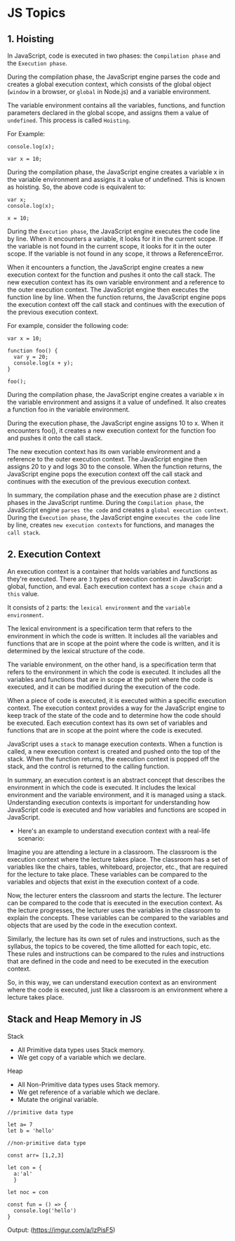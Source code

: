 # JS Topics 

## 1. Hoisting

In JavaScript, code is executed in two phases: the `Compilation phase` and the `Execution phase`.

During the compilation phase, the JavaScript engine parses the code and creates a global execution context, which consists of the global object (`window` in a browser, or `global` in Node.js) and a variable environment. 

The variable environment contains all the variables, functions, and function parameters declared in the global scope, and assigns them a value of `undefined`. This process is called `Hoisting`.

For Example: 
```
console.log(x);

var x = 10;
```
During the compilation phase, the JavaScript engine creates a variable x in the variable environment and assigns it a value of undefined. This is known as hoisting. So, the above code is equivalent to:

```
var x;
console.log(x);

x = 10;
```

During the `Execution phase`, the JavaScript engine executes the code line by line.
When it encounters a variable, it looks for it in the current scope. 
If the variable is not found in the current scope, it looks for it in the outer scope. 
If the variable is not found in any scope, it throws a ReferenceError.

When it encounters a function, the JavaScript engine creates a new execution context for the function and pushes it onto the call stack. 
The new execution context has its own variable environment and a reference to the outer execution context. 
The JavaScript engine then executes the function line by line. 
When the function returns, the JavaScript engine pops the execution context off the call stack and continues with the execution of the previous execution context.

For example, consider the following code:

```
var x = 10;

function foo() {
  var y = 20;
  console.log(x + y);
}

foo();
```

During the compilation phase, the JavaScript engine creates a variable x in the variable environment and assigns it a value of undefined. 
It also creates a function foo in the variable environment.

During the execution phase, the JavaScript engine assigns 10 to x.
When it encounters foo(), it creates a new execution context for the function foo and pushes it onto the call stack.

The new execution context has its own variable environment and a reference to the outer execution context. 
The JavaScript engine then assigns 20 to y and logs 30 to the console. 
When the function returns, the JavaScript engine pops the execution context off the call stack and continues with the execution of the previous execution context.

In summary, the compilation phase and the execution phase are `2` distinct phases in the JavaScript runtime. 
During the `Compilation phase`, the JavaScript engine `parses the code` and creates a `global execution context`.
During the `Execution phase`, the JavaScript engine `executes the code` line by line, creates `new execution contexts` for functions, and manages the `call stack`.


## 2. Execution Context

An execution context is a container that holds variables and functions as they're executed. 
There are `3` types of execution context in JavaScript: global, function, and eval. 
Each execution context has a `scope chain` and a `this` value.

It consists of `2` parts: the `lexical environment` and the `variable environment`.

The lexical environment is a specification term that refers to the environment in which the code is written. It includes all the variables and functions that are in scope at the point where the code is written, and it is determined by the lexical structure of the code.

The variable environment, on the other hand, is a specification term that refers to the environment in which the code is executed. It includes all the variables and functions that are in scope at the point where the code is executed, and it can be modified during the execution of the code.

When a piece of code is executed, it is executed within a specific execution context. The execution context provides a way for the JavaScript engine to keep track of the state of the code and to determine how the code should be executed. Each execution context has its own set of variables and functions that are in scope at the point where the code is executed.

JavaScript uses a `stack` to manage execution contexts. When a function is called, a new execution context is created and pushed onto the top of the stack. When the function returns, the execution context is popped off the stack, and the control is returned to the calling function.

In summary, an execution context is an abstract concept that describes the environment in which the code is executed. It includes the lexical environment and the variable environment, and it is managed using a stack. Understanding execution contexts is important for understanding how JavaScript code is executed and how variables and functions are scoped in JavaScript.

* Here's an example to understand execution context with a real-life scenario:

Imagine you are attending a lecture in a classroom. The classroom is the execution context where the lecture takes place. The classroom has a set of variables like the chairs, tables, whiteboard, projector, etc., that are required for the lecture to take place. These variables can be compared to the variables and objects that exist in the execution context of a code.

Now, the lecturer enters the classroom and starts the lecture. The lecturer can be compared to the code that is executed in the execution context. As the lecture progresses, the lecturer uses the variables in the classroom to explain the concepts. These variables can be compared to the variables and objects that are used by the code in the execution context.

Similarly, the lecture has its own set of rules and instructions, such as the syllabus, the topics to be covered, the time allotted for each topic, etc. These rules and instructions can be compared to the rules and instructions that are defined in the code and need to be executed in the execution context.

So, in this way, we can understand execution context as an environment where the code is executed, just like a classroom is an environment where a lecture takes place.


## Stack and Heap Memory in JS

Stack
- All Primitive data types uses Stack memory. 
- We get copy of a variable which we declare.

Heap
- All Non-Primitive data types uses Stack memory. 
- We get reference of a variable which we declare.
- Mutate the original variable.

```
//primitive data type

let a= 7
let b = 'hello'
```
```
//non-primitive data type

const arr= [1,2,3]
	
let con = {
  a:'al'
  }
  
let noc = con
  
const fun = () => {
  console.log('hello')
}
```
Output: (https://imgur.com/a/IzPisF5)
